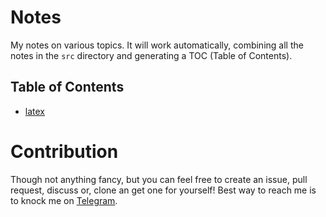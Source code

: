 # Notes

My notes on various topics. It will work automatically, combining all the notes in the `src` directory and generating a TOC (Table of Contents).

## Table of Contents

- [latex](src/latex.md)

# Contribution

Though not anything fancy, but you can feel free to create an issue, pull request, discuss or, clone an get one for yourself!
Best way to reach me is to knock me on [Telegram](https://t.me/SharafatKarim).

